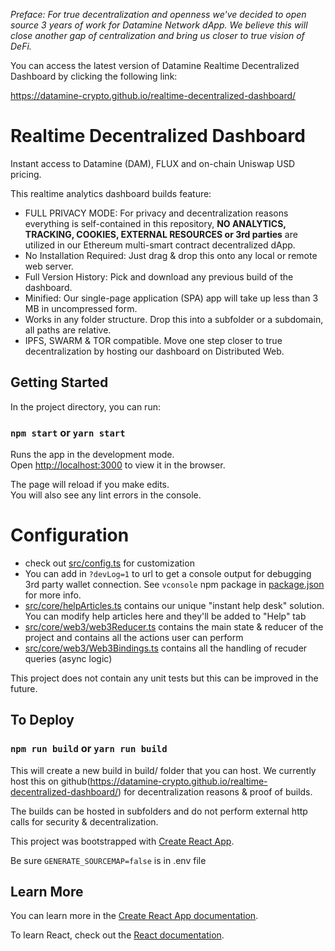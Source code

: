 *Preface: For true decentralization and openness we've decided to open source 3 years of work for Datamine Network dApp. We believe this will close another gap of centralization and bring us closer to true vision of DeFi.*

You can access the latest version of Datamine Realtime Decentralized Dashboard by clicking the following link:

https://datamine-crypto.github.io/realtime-decentralized-dashboard/

# Realtime Decentralized Dashboard

Instant access to Datamine (DAM), FLUX and on-chain Uniswap USD pricing. 

This realtime analytics dashboard builds feature:

- FULL PRIVACY MODE: For privacy and decentralization reasons everything is self-contained in this repository, **NO ANALYTICS, TRACKING, COOKIES, EXTERNAL RESOURCES or 3rd parties** are utilized in our Ethereum multi-smart contract decentralized dApp. 
- No Installation Required: Just drag & drop this onto any local or remote web server.
- Full Version History: Pick and download any previous build of the dashboard.
- Minified: Our single-page application (SPA) app will take up less than 3 MB in uncompressed form.
- Works in any folder structure. Drop this into a subfolder or a subdomain, all paths are relative.
- IPFS, SWARM & TOR compatible. Move one step closer to true decentralization by hosting our dashboard on Distributed Web.

## Getting Started

In the project directory, you can run:

### `npm start` or `yarn start`

Runs the app in the development mode.<br />
Open [http://localhost:3000](http://localhost:3000) to view it in the browser.

The page will reload if you make edits.<br />
You will also see any lint errors in the console.

# Configuration

- check out [src/config.ts](src/config.ts) for customization
- You can add in `?devLog=1` to url to get a console output for debugging 3rd party wallet connection. See `vconsole` npm package in [package.json](package.json) for more info.
- [src/core/helpArticles.ts](src/core/helpArticles.ts) contains our unique "instant help desk" solution. You can modify help articles here and they'll be added to "Help" tab
- [src/core/web3/web3Reducer.ts](src/core/web3/web3Reducer.ts) contains the main state & reducer of the project and contains all the actions user can perform
- [src/core/web3/Web3Bindings.ts](src/core/web3/Web3Bindings.ts) contains all the handling of recuder queries (async logic)

This project does not contain any unit tests but this can be improved in the future.

## To Deploy

### `npm run build` or `yarn run build`

This will create a new build in build/ folder that you can host. We currently host this on github(https://datamine-crypto.github.io/realtime-decentralized-dashboard/) for decentralization reasons & proof of builds.

The builds can be hosted in subfolders and do not perform external http calls for security & decentralization.

This project was bootstrapped with [Create React App](https://github.com/facebook/create-react-app).

Be sure `GENERATE_SOURCEMAP=false` is in .env file

## Learn More

You can learn more in the [Create React App documentation](https://facebook.github.io/create-react-app/docs/getting-started).

To learn React, check out the [React documentation](https://reactjs.org/).
